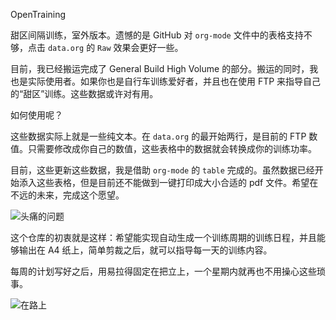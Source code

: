 OpenTraining


甜区间隔训练，室外版本。遗憾的是 GitHub 对 `org-mode` 文件中的表格支持不够，点击 `data.org` 的 `Raw` 效果会更好一些。

目前，我已经搬运完成了 General Build High Volume 的部分。搬运的同时，我也是实际使用者。如果你也是自行车训练爱好者，并且也在使用 FTP 来指导自己的“甜区”训练。这些数据或许对有用。

如何使用呢？

这些数据实际上就是一些纯文本。在 `data.org` 的最开始两行，是目前的 FTP 数值。只需要修改成你自己的数值，这些表格中的数据就会转换成你的训练功率。

目前，这些更新这些数据，我是借助 `org-mode` 的 `table` 完成的。虽然数据已经开始添入这些表格，但是目前还不能做到一键打印成大小合适的 pdf 文件。希望在不远的未来，完成这个愿望。

![头痛的问题](../master/fig/smallHeadAck.png)

这个仓库的初衷就是这样：希望能实现自动生成一个训练周期的训练日程，并且能够输出在 A4 纸上，简单剪裁之后，就可以指导每一天的训练内容。

每周的计划写好之后，用易拉得固定在把立上，一个星期内就再也不用操心这些琐事。
 
![在路上](../master/fig/onTheRoad.png)
